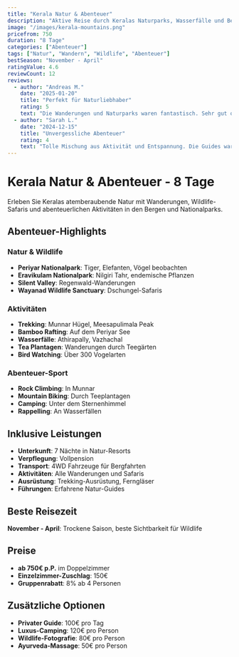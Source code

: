 ```yaml
---
title: "Kerala Natur & Abenteuer"
description: "Aktive Reise durch Keralas Naturparks, Wasserfälle und Berglandschaften für Abenteuerlustige."
image: "/images/kerala-mountains.png"
pricefrom: 750
duration: "8 Tage"
categories: ["Abenteuer"]
tags: ["Natur", "Wandern", "Wildlife", "Abenteuer"]
bestSeason: "November - April"
ratingValue: 4.6
reviewCount: 12
reviews:
  - author: "Andreas M."
    date: "2025-01-20"
    title: "Perfekt für Naturliebhaber"
    rating: 5
    text: "Die Wanderungen und Naturparks waren fantastisch. Sehr gut organisiert und sicher."
  - author: "Sarah L."
    date: "2024-12-15"
    title: "Unvergessliche Abenteuer"
    rating: 4
    text: "Tolle Mischung aus Aktivität und Entspannung. Die Guides waren sehr kompetent."
---
```


# Kerala Natur & Abenteuer - 8 Tage

Erleben Sie Keralas atemberaubende Natur mit Wanderungen, Wildlife-Safaris und abenteuerlichen Aktivitäten in den Bergen und Nationalparks.

## Abenteuer-Highlights

### Natur & Wildlife
- **Periyar Nationalpark**: Tiger, Elefanten, Vögel beobachten
- **Eravikulam Nationalpark**: Nilgiri Tahr, endemische Pflanzen
- **Silent Valley**: Regenwald-Wanderungen
- **Wayanad Wildlife Sanctuary**: Dschungel-Safaris

### Aktivitäten
- **Trekking**: Munnar Hügel, Meesapulimala Peak
- **Bamboo Rafting**: Auf dem Periyar See
- **Wasserfälle**: Athirapally, Vazhachal
- **Tea Plantagen**: Wanderungen durch Teegärten
- **Bird Watching**: Über 300 Vogelarten

### Abenteuer-Sport
- **Rock Climbing**: In Munnar
- **Mountain Biking**: Durch Teeplantagen
- **Camping**: Unter dem Sternenhimmel
- **Rappelling**: An Wasserfällen

## Inklusive Leistungen

- **Unterkunft**: 7 Nächte in Natur-Resorts
- **Verpflegung**: Vollpension
- **Transport**: 4WD Fahrzeuge für Bergfahrten
- **Aktivitäten**: Alle Wanderungen und Safaris
- **Ausrüstung**: Trekking-Ausrüstung, Ferngläser
- **Führungen**: Erfahrene Natur-Guides

## Beste Reisezeit

**November - April**: Trockene Saison, beste Sichtbarkeit für Wildlife

## Preise

- **ab 750€ p.P.** im Doppelzimmer
- **Einzelzimmer-Zuschlag**: 150€
- **Gruppenrabatt**: 8% ab 4 Personen

## Zusätzliche Optionen

- **Privater Guide**: 100€ pro Tag
- **Luxus-Camping**: 120€ pro Person
- **Wildlife-Fotografie**: 80€ pro Person
- **Ayurveda-Massage**: 50€ pro Person
